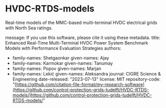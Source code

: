 # HVDC-RTDS-models
Real-time models of the MMC-based multi-terminal HVDC electrical grids with North Sea ratings.

message: If you use this software, please cite it using these metadata.
title: Enhanced Real-Time Multi-Terminal HVDC Power System Benchmark Models with Performance Evaluation Strategies
authors:
  - family-names: Shetgaonkar
    given-names: Ajay
  - family-names: Karmokar
    given-names: Tanumay
  - family-names: Popov
    given-names: Marjan
  - family-names: Lekić
    given-names: Aleksandra
journal: CIGRE Science & Engineering
date-released: "2023-07-13"
license: MIT
repository-code: "[https://github.com/citation-file-format/my-research-software](https://github.com/control-protection-grids-tudelft/HVDC-RTDS-models/)https://github.com/control-protection-grids-tudelft/HVDC-RTDS-models/"
